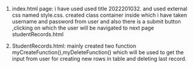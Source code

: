 1) index.html page:
	i have used used title 2022201032.
	and used external css named style.css.
	created class container inside which i have taken username and password from user and also there is a submit button ,clicking on which the user will be navigated to next page studentRecords.html
	
2) StudentRecords.html:
	mainly created two function myCreateFunction(),myDeleteFunction() which will be used to get the input from user for creating new rows in table and deleting last record.
